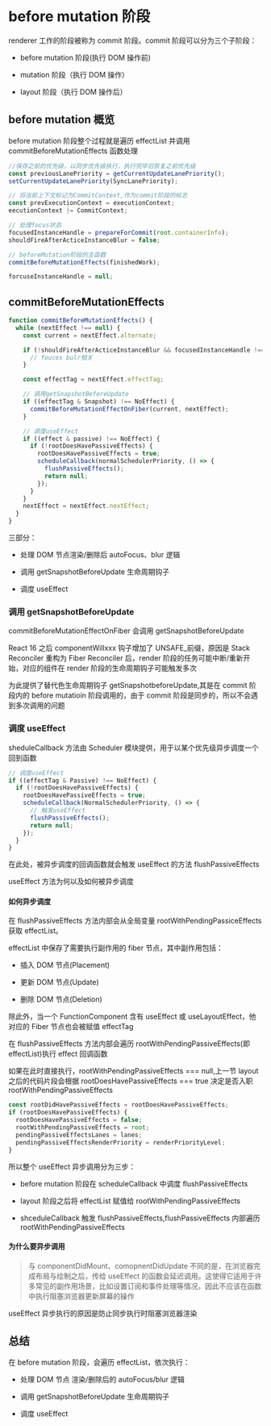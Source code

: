 # before mutation 阶段

renderer 工作的阶段被称为 commit 阶段。commit 阶段可以分为三个子阶段：

- before mutation 阶段(执行 DOM 操作前)

- mutation 阶段（执行 DOM 操作）

- layout 阶段（执行 DOM 操作后）

## before mutation 概览

before mutation 阶段整个过程就是遍历 effectList 并调用 commitBeforeMutationEffects 函数处理

```typescript
//保存之前的优先级，以同步优先级执行，执行完毕后恢复之前优先级
const previousLanePriority = getCurrentUpdateLanePriority();
setCurrentUpdateLanePriority(SyncLanePriority);

// 将当前上下文标记为CommitContext,作为commit阶段的标志
const prevExecutionContext = executionContext;
eecutionContext |= CommitContext;

// 处理focus状态
focusedInstanceHandle = prepareForCommit(root.containerInfo);
shouldFireAfterActiceInstanceBlur = false;

// beforeMutation阶段的主函数
commitBeforeMutationEffects(finishedWork);

forcuseInstanceHandle = null;
```

## commitBeforeMutationEffects

```typescript
function commitBeforeMutationEffects() {
  while (nextEffect !== null) {
    const current = nextEffect.alternate;

    if (!shouldFireAfterActiceInstanceBlur && focusedInstanceHandle !== null) {
      // fouces bulr相关
    }

    const effectTag = nextEffect.effectTag;

    // 调用getSnapshotBeforeUpdate
    if ((effectTag & Snapshot) !== NoEffect) {
      commitBeforeMutationEffectOnFiber(current, nextEffect);
    }

    // 调度useEffect
    if ((effect & passive) !== NoEffect) {
      if (!rootDoesHavePassiveEffects) {
        rootDoesHavePassiveEffects = true;
        scheduleCallback(normalSchedulerPriority, () => {
          flushPassiveEffects();
          return null;
        });
      }
    }
    nextEffect = nextEffect.nextEffect;
  }
}
```

三部分：

- 处理 DOM 节点渲染/删除后 autoFocus、blur 逻辑

- 调用 getSnapshotBeforeUpdate 生命周期钩子

- 调度 useEffect

### 调用 getSnapshotBeforeUpdate

commitBeforeMutationEffectOnFiber 会调用 getSnapshotBeforeUpdate

React 16 之后 componentWillxxx 钩子增加了 UNSAFE\_前缀，原因是 Stack Reconciler 重构为 Fiber Reconciler 后，render 阶段的任务可能中断/重新开始，对应的组件在 render 阶段的生命周期钩子可能触发多次

为此提供了替代色生命周期钩子 getSnapshotbeforeUpdate,其是在 commit 阶段内的 before mutatioin 阶段调用的，由于 commit 阶段是同步的，所以不会遇到多次调用的问题

### 调度 useEffect

sheduleCallback 方法由 Scheduler 模块提供，用于以某个优先级异步调度一个回到函数

```typescript
// 调度useEffect
if ((effectTag & Passive) !== NoEffect) {
  if (!rootDoesHavePassiveEffects) {
    rootDoesHavePassiveEffects = true;
    scheduleCallback(NormalSchedulerPriority, () => {
      // 触发useEffect
      flushPassiveEffects();
      return null;
    });
  }
}
```

在此处，被异步调度的回调函数就会触发 useEffect 的方法 flushPassiveEffects

useEffect 方法为何以及如何被异步调度

#### 如何异步调度

在 flushPassiveEffects 方法内部会从全局变量 rootWithPendingPassiceEffects 获取 effectList。

effectList 中保存了需要执行副作用的 fiber 节点，其中副作用包括：

- 插入 DOM 节点(Placement)

- 更新 DOM 节点(Update)

- 删除 DOM 节点(Deletion)

除此外，当一个 FunctionComponent 含有 useEffect 或 useLayoutEffect，他对应的 Fiber 节点也会被赋值 effectTag

在 flushPassiveEffects 方法内部会遍历 rootWithPendingPassiveEffects(即 effectList)执行 effect 回调函数

如果在此时直接执行，rootWithPendingPassiveEffects === null,上一节 layout 之后的代码片段会根据 rootDoesHavePassiveEffects === true 决定是否入职 rootWithPendingPassiveEffects

```typescript
const rootDidHavePassiveEffects = rootDoesHavePassiveEffects;
if (rootDoesHavePassiveEffects) {
  rootDoesHavePassiveEffects = false;
  rootWithPendingPassiveEffects = root;
  pendingPassiveEffectsLanes = lanes;
  pendingPassiveEffectsRenderPriority = renderPriorityLevel;
}
```

所以整个 useEffect 异步调用分为三步：

- before mutation 阶段在 scheduleCallback 中调度 flushPassiveEffects

- layout 阶段之后将 effectList 赋值给 rootWithPendingPassiveEffects

- shceduleCallback 触发 flushPassiveEffects,flushPassiveEffects 内部遍历 rootWithPendingPassiveEffects

#### 为什么要异步调用

> 与 componentDidMount、comopnentDidUpdate 不同的是，在浏览器完成布局与绘制之后，传给 useEffect 的函数会延迟调用。这使得它适用于许多常见的副作用场景，比如设置订阅和事件处理等情况，因此不应该在函数中执行阻塞浏览器更新屏幕的操作

useEffect 异步执行的原因是防止同步执行时阻塞浏览器渲染

## 总结

在 before mutation 阶段，会遍历 effectList，依次执行：

- 处理 DOM 节点 渲染/删除后的 autoFocus/blur 逻辑

- 调用 getSnapshotBeforeUpdate 生命周期钩子

- 调度 useEffect
